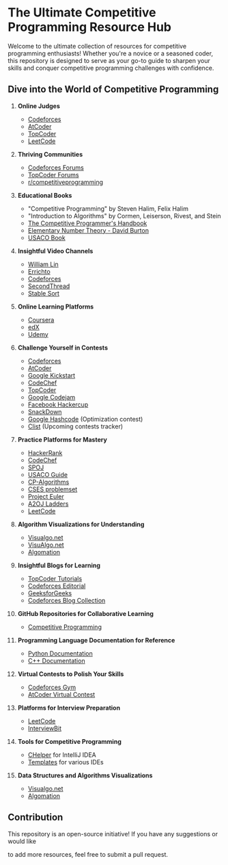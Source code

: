 
# The Ultimate Competitive Programming Resource Hub

Welcome to the ultimate collection of resources for competitive programming enthusiasts! Whether you're a novice or a seasoned coder, this repository is designed to serve as your go-to guide to sharpen your skills and conquer competitive programming challenges with confidence.

## Dive into the World of Competitive Programming

1. **Online Judges**
   - [Codeforces](https://codeforces.com/)
   - [AtCoder](https://atcoder.jp/)
   - [TopCoder](https://www.topcoder.com/)
   - [LeetCode](https://leetcode.com/)

2. **Thriving Communities**
   - [Codeforces Forums](https://codeforces.com/)
   - [TopCoder Forums](https://apps.topcoder.com/forums)
   - [r/competitiveprogramming](https://www.reddit.com/r/competitiveprogramming/)

3. **Educational Books**
   - "Competitive Programming" by Steven Halim, Felix Halim
   - "Introduction to Algorithms" by Cormen, Leiserson, Rivest, and Stein
   - [The Competitive Programmer's Handbook](https://cses.fi/book.pdf)
   - [Elementary Number Theory - David Burton](https://g.co/kgs/9jeHiX)
   - [USACO Book](https://darrenyao.com/usacobook/cpp.pdf)

4. **Insightful Video Channels**
   - [William Lin](https://www.youtube.com/channel/UCKuDLsO0Wwef53qdHPjbU2Q)
   - [Errichto](https://www.youtube.com/channel/UCBr_Fu6q9iHYQCh13jmpbrg)
   - [Codeforces](https://www.youtube.com/user/programmerofmath)
   - [SecondThread](https://www.youtube.com/channel/UCXbCohpE9IoVQUD2Ifg1d1g)
   - [Stable Sort](https://www.youtube.com/channel/UCV2g02zq5y7unJ_GSr-de2w)

5. **Online Learning Platforms**
   - [Coursera](https://www.coursera.org/)
   - [edX](https://www.edx.org/)
   - [Udemy](https://www.udemy.com/)

6. **Challenge Yourself in Contests**
   - [Codeforces](https://codeforces.com/)
   - [AtCoder](https://atcoder.jp/)
   - [Google Kickstart](https://codingcompetitions.withgoogle.com/kickstart/)
   - [CodeChef](https://www.codechef.com/)
   - [TopCoder](https://www.topcoder.com/)
   - [Google Codejam](https://codingcompetitions.withgoogle.com/codejam/)
   - [Facebook Hackercup](https://www.facebook.com/codingcompetitions/hacker-cup)
   - [SnackDown](https://snackdown.codechef.com/)
   - [Google Hashcode](https://codingcompetitions.withgoogle.com/hashcode) (Optimization contest)
   - [Clist](https://clist.by/) (Upcoming contests tracker)

7. **Practice Platforms for Mastery**
   - [HackerRank](https://www.hackerrank.com/)
   - [CodeChef](https://www.codechef.com/)
   - [SPOJ](https://www.spoj.com/)
   - [USACO Guide](https://usaco.guide/)
   - [CP-Algorithms](https://cp-algorithms.com/)
   - [CSES problemset](https://cses.fi/problemset/)
   - [Project Euler](https://projecteuler.net/)
   - [A2OJ Ladders](https://a2oj.com/ladders)
   - [LeetCode](https://leetcode.com/problems/)

8. **Algorithm Visualizations for Understanding**
   - [Visualgo.net](https://visualgo.net/)
   - [VisuAlgo.net](https://visualgo.net/en)
   - [Algomation](https://www.algomation.com/)

9. **Insightful Blogs for Learning**
   - [TopCoder Tutorials](https://www.topcoder.com/thrive/tutorials/)
   - [Codeforces Editorial](https://codeforces.com/blog/entry/66052)
   - [GeeksforGeeks](https://www.geeksforgeeks.org/)
   - [Codeforces Blog Collection](https://codeforces.com/blog/entry/91363)

10. **GitHub Repositories for Collaborative Learning**
    - [Competitive Programming](https://github.com/lnishan/awesome-competitive-programming)

11. **Programming Language Documentation for Reference**
    - [Python Documentation](https://docs.python.org/)
    - [C++ Documentation](https://en.cppreference.com/w/)

12. **Virtual Contests to Polish Your Skills**
    - [Codeforces Gym](https://codeforces.com/gyms)
    - [AtCoder Virtual Contest](https://kenkoooo.com/atcoder#/contest)

13. **Platforms for Interview Preparation**
    - [LeetCode](https://leetcode.com/)
    - [InterviewBit](https://www.interviewbit.com/)

14. **Tools for Competitive Programming**
    - [CHelper](https://plugins.jetbrains.com/plugin/7088-chelper) for IntelliJ IDEA
    - [Templates](https://github.com/stevenhalim/cpbook-code) for various IDEs

15. **Data Structures and Algorithms Visualizations**
    - [Visualgo.net](https://visualgo.net/)
    - [Algomation](https://www.algomation.com/)

## Contribution

This repository is an open-source initiative! If you have any suggestions or would like

 to add more resources, feel free to submit a pull request.
